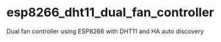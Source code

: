 # esp8266_dht11_dual_fan_controller
Dual fan controller using ESP8266 with DHT11 and HA auto discovery
